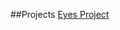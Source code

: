 ##Projects
<a href="https://prevar.github.io/SHAREDprojects/tree/main/GitPortfolio/eyemovement">Eyes Project</a>

